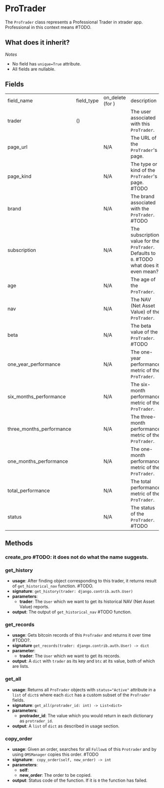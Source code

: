 # ProTrader

The `ProTrader` class represents a Professional Trader in xtrader app. Professional in this context means #TODO.

## What does it inherit?

<include from="repeatable-texts.topic" element-id="django-models.desc"/>

*Notes*
- No field has `unique=True` attribute.
- All fields are nullable.


## Fields

<table>
    <tr>
        <td>field_name</td>
        <td>field_type</td>
        <td>on_delete (for <include from="third-party-libraries-links.topic" element-id="django-models.foreign-key"/>)</td>
        <td>description</td>
    </tr>
    <tr>
        <td>trader</td>
        <td><include from="third-party-libraries-links.topic" element-id="django-models.foreign-key"/> (<include from="third-party-libraries-links.topic" element-id="django-models.user">)</td>
        <td><include from="third-party-libraries-links.topic" element-id="django-models.cascade"/></td>
        <td>The user associated with this <code>ProTrader</code>.</td>
    </tr>
    <tr>
        <td>page_url</td>
        <td><include from="third-party-libraries-links.topic" element-id="django-models.char-field"/></td>
        <td>N/A</td>
        <td>The URL of the <code>ProTrader</code>'s page.</td>
    </tr>
    <tr>
        <td>page_kind</td>
        <td><include from="third-party-libraries-links.topic" element-id="django-models.char-field"/></td>
        <td>N/A</td>
        <td>The type or kind of the <code>ProTrader</code>'s page. #TODO</td>
    </tr>
    <tr>
        <td>brand</td>
        <td><include from="third-party-libraries-links.topic" element-id="django-models.char-field"/></td>
        <td>N/A</td>
        <td>The brand associated with the <code>ProTrader</code>. #TODO</td>
    </tr>
    <tr>
        <td>subscription</td>
        <td><include from="third-party-libraries-links.topic" element-id="django-models.float-field"/></td>
        <td>N/A</td>
        <td>The subscription value for the <code>ProTrader</code>. Defaults to <code>0</code>. #TODO what does it even mean?</td>
    </tr>
    <tr>
        <td>age</td>
        <td><include from="third-party-libraries-links.topic" element-id="django-models.integer-field"/></td>
        <td>N/A</td>
        <td>The age of the <code>ProTrader</code>.</td>
    </tr>
    <tr>
        <td>nav</td>
        <td><include from="third-party-libraries-links.topic" element-id="django-models.integer-field"/></td>
        <td>N/A</td>
        <td>The NAV (Net Asset Value) of the <code>ProTrader</code>.</td>
    </tr>
    <tr>
        <td>beta</td>
        <td><include from="third-party-libraries-links.topic" element-id="django-models.float-field"/></td>
        <td>N/A</td>
        <td>The beta value of the <code>ProTrader</code>. #TODO</td>
    </tr>
    <tr>
        <td>one_year_performance</td>
        <td><include from="third-party-libraries-links.topic" element-id="django-models.float-field"/></td>
        <td>N/A</td>
        <td>The one-year performance metric of the <code>ProTrader</code>.</td>
    </tr>
    <tr>
        <td>six_months_performance</td>
        <td><include from="third-party-libraries-links.topic" element-id="django-models.float-field"/></td>
        <td>N/A</td>
        <td>The six-month performance metric of the <code>ProTrader</code>.</td>
    </tr>
    <tr>
        <td>three_months_performance</td>
        <td><include from="third-party-libraries-links.topic" element-id="django-models.float-field"/></td>
        <td>N/A</td>
        <td>The three-month performance metric of the <code>ProTrader</code>.</td>
    </tr>
    <tr>
        <td>one_months_performance</td>
        <td><include from="third-party-libraries-links.topic" element-id="django-models.float-field"/></td>
        <td>N/A</td>
        <td>The one-month performance metric of the <code>ProTrader</code>.</td>
    </tr>
    <tr>
        <td>total_performance</td>
        <td><include from="third-party-libraries-links.topic" element-id="django-models.float-field"/></td>
        <td>N/A</td>
        <td>The total performance metric of the <code>ProTrader</code>.</td>
    </tr>
    <tr>
        <td>status</td>
        <td><include from="third-party-libraries-links.topic" element-id="django-models.char-field"/></td>
        <td>N/A</td>
        <td>The status of the <code>ProTrader</code>. #TODO</td>
    </tr>
</table>

## Methods

### create_pro #TODO: it does not do what the name suggests.

### get_history
  - **usage**: After finding [](exchange-model.md) object corresponding to this trader, it returns result of `get_historical_nav` function. #TODO.
  - **signature**: `get_history(trader: django.contrib.auth.User)`
  - **parameters**: 
    + **trader**: The `User` which we want to get its historical NAV (Net Asset Value) reports.
  - **output**: The output of `get_historical_nav` #TODO function.

### get_records
  - **usage**: Gets bitcoin records of this `ProTrader` and returns it over time #TODO?.
  - **signature** `get_records(trader: django.contrib.auth.User) -> dict`
  - **parameter**:
    + **trader**: The `User` which we want to get its records.
  - **output**: A `dict` with `trader` as its key and `btc` at its value, both of which are lists.

### get_all
  - **usage**: Returns all `ProTrader` objects with `status="Active"` attribute in a `list` of `dict`s where
    each `dict` has a custom subset of the `ProTrader` fields.
  - **signature**: `get_all(protrader_id: int) -> List<dict>`
  - **parameters**: 
    + **protrader_id**: The value which you would return in each dictionary as `protrader_id`.
  - **output**: A `list` of `dict` as described in usage section.

### copy_order
  - **usage**: Given an order, searches for all `Follow`s of this `Protrader` and 
    by using `OMSManager` copies this order. #TODO
  - **signature**: ` copy_order(self, new_order) -> int`
  - **parameters**: 
     + **self**: <include from="repeatable-texts.topic" element-id="python-self" />
    + **new_order**: The order to be copied.
  - **output**: Status code of the function. If it is `0` the function has failed.

